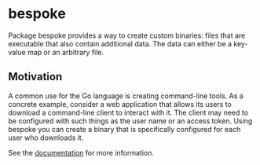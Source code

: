 # bespoke

Package bespoke provides a way to create custom binaries: files that are executable
that also contain additional data. The data can either be a key-value map or an
arbitrary file.

## Motivation

A common use for the Go language is creating command-line tools. As a concrete example,
consider a web application that allows its users to download a command-line
client to interact with it. The client may need to be configured with such
things as the user name or an access token. Using bespoke you can create a binary
that is specifically configured for each user who downloads it.

See the [documentation](http://godoc.org/github.com/vikasgorur/bespoke) for more information.